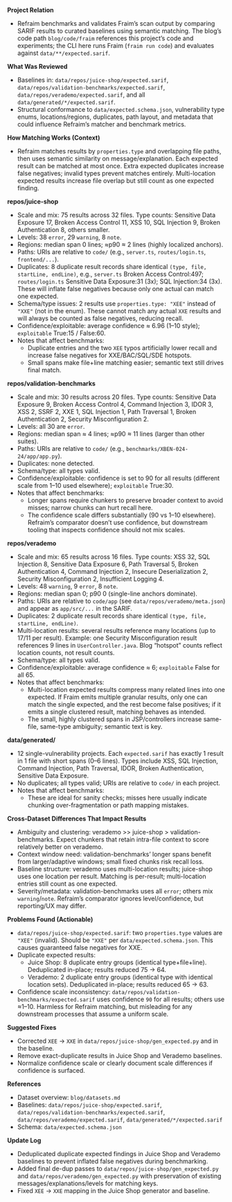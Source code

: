 **Project Relation**
- Refraim benchmarks and validates Fraim’s scan output by comparing SARIF results to curated baselines using semantic matching. The blog’s code path `blog/code/fraim` references this project’s code and experiments; the CLI here runs Fraim (`fraim run code`) and evaluates against `data/**/expected.sarif`.

**What Was Reviewed**
- Baselines in: `data/repos/juice-shop/expected.sarif`, `data/repos/validation-benchmarks/expected.sarif`, `data/repos/verademo/expected.sarif`, and all `data/generated/*/expected.sarif`.
- Structural conformance to `data/expected.schema.json`, vulnerability type enums, locations/regions, duplicates, path layout, and metadata that could influence Refraim’s matcher and benchmark metrics.

**How Matching Works (Context)**
- Refraim matches results by `properties.type` and overlapping file paths, then uses semantic similarity on message/explanation. Each expected result can be matched at most once. Extra expected duplicates increase false negatives; invalid types prevent matches entirely. Multi-location expected results increase file overlap but still count as one expected finding.

**repos/juice-shop**
- Scale and mix: 75 results across 32 files. Type counts: Sensitive Data Exposure 17, Broken Access Control 11, XSS 10, SQL Injection 9, Broken Authentication 8, others smaller.
- Levels: 38 `error`, 29 `warning`, 8 `note`.
- Regions: median span 0 lines; ≈p90 ≈ 2 lines (highly localized anchors).
- Paths: URIs are relative to `code/` (e.g., `server.ts`, `routes/login.ts`, `frontend/...`).
- Duplicates: 8 duplicate result records share identical `(type, file, startLine, endLine)`, e.g., `server.ts` Broken Access Control:497; `routes/login.ts` Sensitive Data Exposure:31 (3x); SQL Injection:34 (3x). These will inflate false negatives because only one actual can match one expected.
- Schema/type issues: 2 results use `properties.type: "XEE"` instead of `"XXE"` (not in the enum). These cannot match any actual `XXE` results and will always be counted as false negatives, reducing recall.
- Confidence/exploitable: average confidence ≈ 6.96 (1–10 style); `exploitable` True:15 / False:60.
- Notes that affect benchmarks:
  - Duplicate entries and the two `XEE` typos artificially lower recall and increase false negatives for XXE/BAC/SQL/SDE hotspots.
  - Small spans make file+line matching easier; semantic text still drives final match.

**repos/validation-benchmarks**
- Scale and mix: 30 results across 20 files. Type counts: Sensitive Data Exposure 9, Broken Access Control 4, Command Injection 3, IDOR 3, XSS 2, SSRF 2, XXE 1, SQL Injection 1, Path Traversal 1, Broken Authentication 2, Security Misconfiguration 2.
- Levels: all 30 are `error`.
- Regions: median span ≈ 4 lines; ≈p90 ≈ 11 lines (larger than other suites).
- Paths: URIs are relative to `code/` (e.g., `benchmarks/XBEN-024-24/app/app.py`).
- Duplicates: none detected.
- Schema/type: all types valid.
- Confidence/exploitable: confidence is set to 90 for all results (different scale from 1–10 used elsewhere); `exploitable` True:30.
- Notes that affect benchmarks:
  - Longer spans require chunkers to preserve broader context to avoid misses; narrow chunks can hurt recall here.
  - The confidence scale differs substantially (90 vs 1–10 elsewhere). Refraim’s comparator doesn’t use confidence, but downstream tooling that inspects confidence should not mix scales.

**repos/verademo**
- Scale and mix: 65 results across 16 files. Type counts: XSS 32, SQL Injection 8, Sensitive Data Exposure 6, Path Traversal 5, Broken Authentication 4, Command Injection 2, Insecure Deserialization 2, Security Misconfiguration 2, Insufficient Logging 4.
- Levels: 48 `warning`, 9 `error`, 8 `note`.
- Regions: median span 0; p90 0 (single-line anchors dominate).
- Paths: URIs are relative to `code/app` (see `data/repos/verademo/meta.json`) and appear as `app/src/...` in the SARIF.
- Duplicates: 2 duplicate result records share identical `(type, file, startLine, endLine)`.
- Multi-location results: several results reference many locations (up to 17/11 per result). Example: one Security Misconfiguration result references 9 lines in `UserController.java`. Blog “hotspot” counts reflect location counts, not result counts.
- Schema/type: all types valid.
- Confidence/exploitable: average confidence ≈ 6; `exploitable` False for all 65.
- Notes that affect benchmarks:
  - Multi-location expected results compress many related lines into one expected. If Fraim emits multiple granular results, only one can match the single expected, and the rest become false positives; if it emits a single clustered result, matching behaves as intended.
  - The small, highly clustered spans in JSP/controllers increase same-file, same-type ambiguity; semantic text is key.

**data/generated/**
- 12 single-vulnerability projects. Each `expected.sarif` has exactly 1 result in 1 file with short spans (0–6 lines). Types include XSS, SQL Injection, Command Injection, Path Traversal, IDOR, Broken Authentication, Sensitive Data Exposure.
- No duplicates; all types valid; URIs are relative to `code/` in each project.
- Notes that affect benchmarks:
  - These are ideal for sanity checks; misses here usually indicate chunking over-fragmentation or path mapping mistakes.

**Cross‑Dataset Differences That Impact Results**
- Ambiguity and clustering: verademo >> juice-shop > validation-benchmarks. Expect chunkers that retain intra-file context to score relatively better on verademo.
- Context window need: validation-benchmarks’ longer spans benefit from larger/adaptive windows; small fixed chunks risk recall loss.
- Baseline structure: verademo uses multi-location results; juice-shop uses one location per result. Matching is per-result; multi-location entries still count as one expected.
- Severity/metadata: validation-benchmarks uses all `error`; others mix `warning`/`note`. Refraim’s comparator ignores level/confidence, but reporting/UX may differ.

**Problems Found (Actionable)**
- `data/repos/juice-shop/expected.sarif`: two `properties.type` values are `"XEE"` (invalid). Should be `"XXE"` per `data/expected.schema.json`. This causes guaranteed false negatives for XXE.
- Duplicate expected results:
  - Juice Shop: 8 duplicate entry groups (identical type+file+line). Deduplicated in-place; results reduced 75 → 64.
  - Verademo: 2 duplicate entry groups (identical type with identical location sets). Deduplicated in-place; results reduced 65 → 63.
- Confidence scale inconsistency: `data/repos/validation-benchmarks/expected.sarif` uses confidence `90` for all results; others use ≈1–10. Harmless for Refraim matching, but misleading for any downstream processes that assume a uniform scale.

**Suggested Fixes**
- Corrected `XEE` → `XXE` in `data/repos/juice-shop/gen_expected.py` and in the baseline.
- Remove exact-duplicate results in Juice Shop and Verademo baselines.
- Normalize confidence scale or clearly document scale differences if confidence is surfaced.

**References**
- Dataset overview: `blog/datasets.md`
- Baselines: `data/repos/juice-shop/expected.sarif`, `data/repos/validation-benchmarks/expected.sarif`, `data/repos/verademo/expected.sarif`, `data/generated/*/expected.sarif`
- Schema: `data/expected.schema.json`

**Update Log**
- Deduplicated duplicate expected findings in Juice Shop and Verademo baselines to prevent inflated false negatives during benchmarking.
- Added final de-dup passes to `data/repos/juice-shop/gen_expected.py` and `data/repos/verademo/gen_expected.py` with preservation of existing messages/explanations/levels for matching keys.
- Fixed `XEE` → `XXE` mapping in the Juice Shop generator and baseline.
